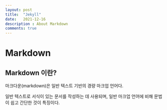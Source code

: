 ```yaml
---
layout: post
title:  "Jekyll"
date:   2021-12-16
description : About Markdown
comments: true
---
```


# Markdown
## Markdown 이란?
마크다운(markdown)은 일반 텍스트 기반의 경량 마크업 언어다.  
  
일반 텍스트로 서식이 있는 문서를 작성하는 데 사용되며, 일반 마크업 언어에 비해 문법이 쉽고 간단한 것이 특징이다.